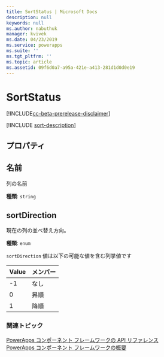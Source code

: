 ```yaml
---
title: SortStatus | Microsoft Docs
description: null
keywords: null
ms.author: nabuthuk
manager: kvivek
ms.date: 04/23/2019
ms.service: powerapps
ms.suite: ''
ms.tgt_pltfrm: ''
ms.topic: article
ms.assetid: 09f6d0a7-a95a-421e-a413-281d1d0d0e19
---
```


# <a name="sortstatus"></a>SortStatus

[!INCLUDE[cc-beta-prerelease-disclaimer](../../../includes/cc-beta-prerelease-disclaimer.md)]

[!INCLUDE [sort-description](includes/sortstatus-description.md)]

## <a name="properties"></a>プロパティ

## <a name="name"></a>名前

列の名前

**種類**: `string`

## <a name="sortdirection"></a>sortDirection

<!-- ColumnSortDirection  -->
現在の列の並べ替え方向。

**種類**: `enum`

`sortDirection` 値は以下の可能な値を含む列挙値です

|Value|メンバー|
|--|--|
|-1|なし|
|0|昇順|
|1|降順|


### <a name="related-topics"></a>関連トピック

[PowerApps コンポーネント フレームワークの API リファレンス](../reference/index.md)<br/>
[PowerApps コンポーネント フレームワークの概要](../overview.md)